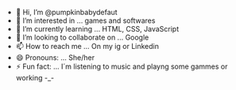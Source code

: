 - 👋 Hi, I’m @pumpkinbabydefaut
- 👀 I’m interested in ... games and softwares
- 🌱 I’m currently learning ... HTML, CSS, JavaScript
- 💞️ I’m looking to collaborate on ... Google
- 📫 How to reach me ... On my ig or Linkedin
- 😄 Pronouns: ... She/her
- ⚡ Fun fact: ... I´m listening to music and playng some gammes or working -_-

<!---
pumpkinbabydefaut/pumpkinbabydefaut is a ✨ special ✨ repository because its `README.md` (this file) appears on your GitHub profile.
You can click the Preview link to take a look at your changes.
--->

